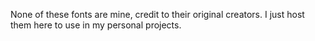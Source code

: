 None of these fonts are mine, credit to their original creators. I just host them here to use in my personal projects. 
